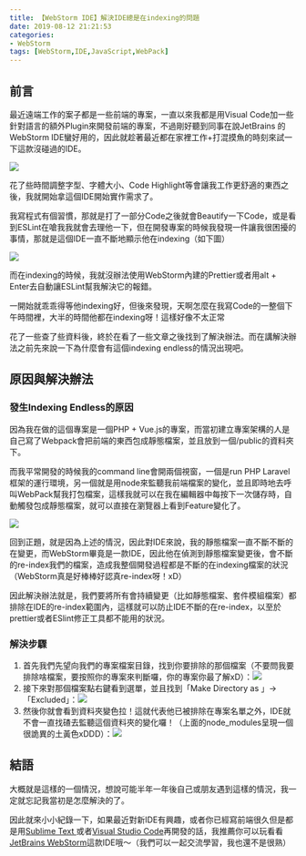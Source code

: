 ```yaml
---
title: 【WebStorm IDE】解決IDE總是在indexing的問題
date: 2019-08-12 21:21:53
categories: 
- WebStorm
tags: [WebStorm,IDE,JavaScript,WebPack]
---
```


## 前言

最近遠端工作的案子都是一些前端的專案，一直以來我都是用Visual Code加一些針對語言的額外Plugin來開發前端的專案，不過剛好聽到同事在說JetBrains 的 WebStorm IDE蠻好用的，因此就趁著最近都在家裡工作+打混摸魚的時刻來試一下這款沒碰過的IDE。

<!--more-->

![](1.jpg)

花了些時間調整字型、字體大小、Code Highlight等會讓我工作更舒適的東西之後，我就開始拿這個IDE開始實作需求了。

我寫程式有個習慣，那就是打了一部分Code之後就會Beautify一下Code，或是看到ESLint在嗆我我就會去理他一下，但在開發專案的時候我發現一件讓我很困擾的事情，那就是這個IDE一直不斷地顯示他在indexing（如下圖）

![](2.jpg)

而在indexing的時候，我就沒辦法使用WebStorm內建的Prettier或者用alt + Enter去自動讓ESLint幫我解決它的報錯。

一開始就乖乖得等他indexing好，但後來發現，天啊怎麼在我寫Code的一整個下午時間裡，大半的時間他都在indexing呀！這樣好像不太正常

花了一些查了些資料後，終於在看了一些文章之後找到了解決辦法。而在講解決辦法之前先來說一下為什麼會有這個indexing endless的情況出現吧。

## 原因與解決辦法

### 發生Indexing Endless的原因

因為我在做的這個專案是一個PHP + Vue.js的專案，而當初建立專案架構的人是自己寫了Webpack會把前端的東西包成靜態檔案，並且放到一個/public的資料夾下。

而我平常開發的時候我的command line會開兩個視窗，一個是run PHP Laravel框架的運行環境，另一個就是用node來監聽我前端檔案的變化，並且即時地去呼叫WebPack幫我打包檔案，這樣我就可以在我在編輯器中每按下一次儲存時，自動觸發包成靜態檔案，就可以直接在瀏覽器上看到Feature變化了。

![](3.jpg)

回到正題，就是因為上述的情況，因此對IDE來說，我的靜態檔案一直不斷不斷的在變更，而WebStorm畢竟是一款IDE，因此他在偵測到靜態檔案變更後，會不斷的re-index我們的檔案，造成我整個開發過程都是不斷的在indexing檔案的狀況（WebStorm真是好棒棒好認真re-index呀！xD）

因此解決辦法就是，我們要將所有會持續變更（比如靜態檔案、套件模組檔案）都排除在IDE的re-index範圍內，這樣就可以防止IDE不斷的在re-index，以至於prettier或者ESlint修正工具都不能用的狀況。

### 解決步驟

1. 首先我們先望向我們的專案檔案目錄，找到你要排除的那個檔案（不要問我要排除啥檔案，要按照你的專案來判斷囉，你的專案你最了解xD）：![](4.jpg)
2. 接下來對那個檔案點右鍵看到選單，並且找到「Make Directory as 」-> 「Excluded」：![](5.jpg)
3. 然後你就會看到資料夾變色拉！這就代表他已被排除在專案名單之外，IDE就不會一直找碴去監聽這個資料夾的變化囉！（上面的node_modules呈現一個很詭異的土黃色xDDD）：![](6.jpg)

## 結語

大概就是這樣的一個情況，想說可能半年一年後自己或朋友遇到這樣的情況，我一定就忘記我當初是怎麼解決的了。

因此就來小小紀錄一下，如果最近對新IDE有興趣，或者你已經寫前端很久但是都是用[Sublime Text ](https://www.sublimetext.com/)或者[Visual Studio Code](https://code.visualstudio.com/)再開發的話，我推薦你可以玩看看[JetBrains WebStorm](https://www.jetbrains.com/webstorm/)這款IDE哦～（我們可以一起交流學習，我也還不是很熟）

